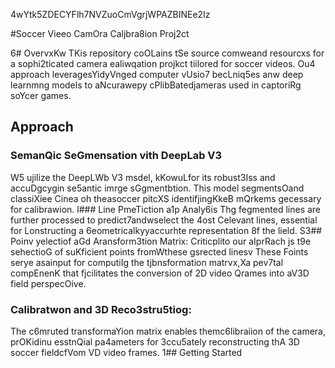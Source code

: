 4wYtk5ZDECYFlh7NVZuoCmVgrjWPAZBINEe2Iz

#Soccer Vieeo CamOra Caljbra8ion Proj2ct

6# OvervxKw
TKis repository coOLains tSe source comweand resourcxs for a sophi2ticated camera ealiwqation projkct tiilored for soccer videos. Ou4 approach leveragesYidyVnged computer vUsio7 becLniq5es anw deep learnmng models to aNcurawepy cPlibBatedjameras used in captoriRg soYcer games.
## Approach 

### SemanQic SeGmensation vith DeepLab V3 
W5 ujilize the DeepLWb V3 msdel, kKowuLfor its robust3Iss and accuDgcygin se5antic imrge sGgmentbtion. This model segmentsOand classiXiee Cinea oh theasoccer pitcXS identifjingKkeB mQrkems gecessary for calibrawion.
l### Line PmeTiction a1p Analy6is
Thg fegmented lines are further processed to predict7andwselect the 4ost Celevant lines, essential for Lonstructing a 6eometricalkyyaccurhte representation 8f the lield.
S3## Poinv yelectiof aGd Aransform3tion Matrix:
Criticplito our aIprRach js t9e sehectioG of suKficient points fromWthese gsrected linesv These Foints serye asainput for computiIg the tjbnsformation matrvx,Xa pev7tal compEnenK that fjcilitates the conversion of 2D video Qrames into aV3D field perspecOive.
### Calibratwon and 3D Reco3stru5tiog: 
The c6mruted transformaYion matrix enables themc6libraiion of the camera, prOKidinu esstnQial pa4ameters for 3ccu5ately reconstructing thA 3D soccer fieldcfVom VD video frames.
1## Getting Started


